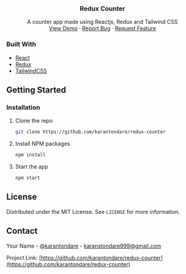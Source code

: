 <p align="center">
  <h3 align="center">Redux Counter</h3>

  <p align="center">
    A counter app made using Reactjs, Redux and Tailwind CSS
    <br />
    <a href="">View Demo</a>
    ·
    <a href="https://github.com/karantondare/redux-counter/issues">Report Bug</a>
    ·
    <a href="https://github.com/karantondare/redux-counter/issues">Request Feature</a>
  </p>
</p>

### Built With

- [React](https://reactjs.org/)
- [Redux](https://redux.js.org/)
- [TailwindCSS](https://tailwindcss.com/)

<!-- GETTING STARTED -->

## Getting Started

### Installation

1. Clone the repo
   ```sh
   git clone https://github.com/karantondare/redux-counter
   ```
2. Install NPM packages
   ```sh
   npm install
   ```
3. Start the app
   ```sh
   npm start
   ```

<!-- LICENSE -->

## License

Distributed under the MIT License. See `LICENSE` for more information.

<!-- CONTACT -->

## Contact

Your Name - [@karantondare](https://twitter.com/karantondare) - karanstondare999@gmail.com

Project Link: [https://github.com/karantondare/redux-counter](https://github.com/karantondare/redux-counter)
